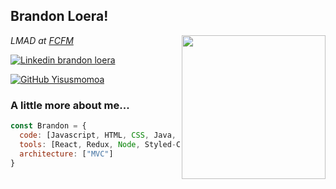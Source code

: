<h2> Brandon Loera!</h2>
<img align='right' src="https://static.wixstatic.com/media/97b295_cb2efad59c0942928d7451e571dc582c~mv2.gif" width="230">
<p><em>LMAD at <a href="https://www.fcfm.uanl.mx">FCFM</a> </em>
</p>

[![Linkedin brandon loera](https://img.shields.io/badge/-brandon-loera-silva-blue?style=flat-square&logo=Linkedin&logoColor=white&link=https://www.linkedin.com/in/brandon-loera-silva/)](https://www.linkedin.com/in/brandon-loera-silva/)

[![GitHub Yisusmomoa](https://img.shields.io/github/followers/Yisusmomoa?label=follow&style=social)](https://github.com/Yisusmomoa)

### A little more about me...  

```javascript
const Brandon = {
  code: [Javascript, HTML, CSS, Java, Typescript, React, Node, Express, .net, Android, kotlin],
  tools: [React, Redux, Node, Styled-Components, Figma, Sequelize, Android],
  architecture: ["MVC"]
}
```

<!--
**Yisusmomoa/Yisusmomoa** is a ✨ _special_ ✨ repository because its `README.md` (this file) appears on your GitHub profile.

Here are some ideas to get you started:

- 🔭 I’m currently working on ...
- 🌱 I’m currently learning ...
- 👯 I’m looking to collaborate on ...
- 🤔 I’m looking for help with ...
- 💬 Ask me about ...
- 📫 How to reach me: ...
- 😄 Pronouns: ...
- ⚡ Fun fact: ...
-->
